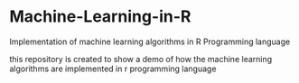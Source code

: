 # Machine-Learning-in-R
Implementation of machine learning algorithms in R Programming language

this repository is created to show a demo of how the machine learning algorithms are implemented in r programming language

